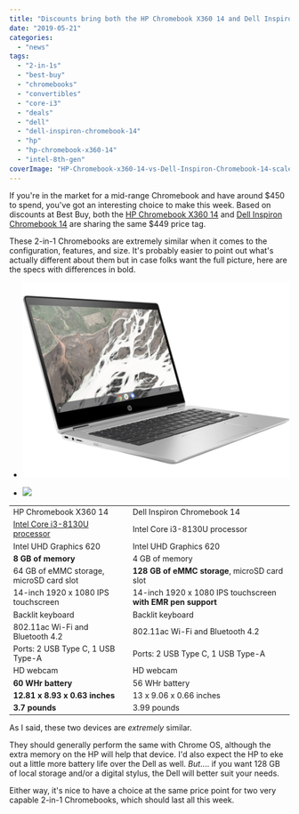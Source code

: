 ```yaml
---
title: "Discounts bring both the HP Chromebook X360 14 and Dell Inspiron Chromebook 14 to $449 this week"
date: "2019-05-21"
categories: 
  - "news"
tags: 
  - "2-in-1s"
  - "best-buy"
  - "chromebooks"
  - "convertibles"
  - "core-i3"
  - "deals"
  - "dell"
  - "dell-inspiron-chromebook-14"
  - "hp"
  - "hp-chromebook-x360-14"
  - "intel-8th-gen"
coverImage: "HP-Chromebook-x360-14-vs-Dell-Inspiron-Chromebook-14-scaled.png"
---
```


If you're in the market for a mid-range Chromebook and have around $450 to spend, you've got an interesting choice to make this week. Based on discounts at Best Buy, both the [HP Chromebook X360 14](https://www.bestbuy.com/site/hp-2-in-1-14-touch-screen-chromebook-intel-core-i3-8gb-memory-64gb-emmc-flash-memory-white/6301869.p?skuId=6301869) and [Dell Inspiron Chromebook 14](https://www.bestbuy.com/site/dell-inspiron-2-in-1-14-touch-screen-chromebook-intel-core-i3-4gb-memory-128gb-emmc-flash-memory-urban-gray/6299820.p?skuId=6299820) are sharing the same $449 price tag.

These 2-in-1 Chromebooks are extremely similar when it comes to the configuration, features, and size. It's probably easier to point out what's actually different about them but in case folks want the full picture, here are the specs with differences in bold.

- ![](images/HP-Chromebook-x360-14-g1-1024x752.jpg)
    
- ![](https://i2.wp.com/www.aboutchromebooks.com/wp-content/uploads/2019/05/Dell-Inspiron-Chromebook-14.jpeg?fit=800%2C450&ssl=1)
    

<table class="wp-block-table aligncenter is-style-regular"><tbody><tr><td>HP Chromebook X360 14</td><td>Dell Inspiron Chromebook 14</td></tr><tr><td><a href="https://ark.intel.com/content/www/us/en/ark/products/137977/intel-core-i3-8130u-processor-4m-cache-up-to-3-40-ghz.html" target="_blank" rel="noreferrer noopener" aria-label="Intel Core i3-8130U processor (opens in a new tab)">Intel Core i3-8130U processor</a></td><td>Intel Core i3-8130U processor</td></tr><tr><td>Intel UHD Graphics 620</td><td>Intel UHD Graphics 620</td></tr><tr><td><strong>8 GB of memory</strong></td><td>4 GB of memory</td></tr><tr><td>64 GB of eMMC storage, microSD card slot</td><td><strong>128 GB of eMMC storage</strong>, microSD card slot</td></tr><tr><td>14-inch 1920 x 1080 IPS touchscreen</td><td>14-inch 1920 x 1080 IPS touchscreen <strong>with EMR pen support</strong></td></tr><tr><td>Backlit keyboard</td><td>Backlit keyboard</td></tr><tr><td>802.11ac Wi-Fi and Bluetooth 4.2</td><td>802.11ac Wi-Fi and Bluetooth 4.2</td></tr><tr><td>Ports: 2 USB Type C, 1 USB Type-A</td><td>Ports: 2 USB Type C, 1 USB Type-A</td></tr><tr><td>HD webcam</td><td>HD webcam</td></tr><tr><td><strong>60 WHr battery</strong></td><td>56 WHr battery</td></tr><tr><td><strong>12.81 x 8.93 x 0.63 inches</strong></td><td>13 x 9.06 x 0.66 inches</td></tr><tr><td><strong>3.7 pounds</strong></td><td>3.99 pounds</td></tr></tbody></table>

As I said, these two devices are _extremely_ similar.

They should generally perform the same with Chrome OS, although the extra memory on the HP will help that device. I'd also expect the HP to eke out a little more battery life over the Dell as well. _But_.... if you want 128 GB of local storage and/or a digital stylus, the Dell will better suit your needs.

Either way, it's nice to have a choice at the same price point for two very capable 2-in-1 Chromebooks, which should last all this week.
